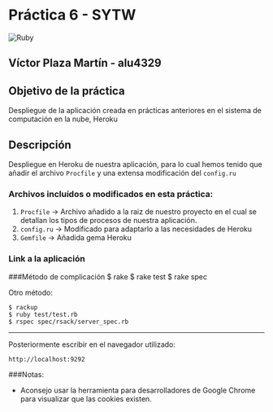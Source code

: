 # Práctica 6 - SYTW  
![Ruby](http://medularis.com/assets/ruby-fbdcfd4fc56395d1df69240ccd77275e.png)

## Víctor Plaza Martín - alu4329

## Objetivo de la práctica
Despliegue de la aplicación creada en prácticas anteriores en el sistema de computación en la nube, Heroku

## Descripción
Despliegue en Heroku de nuestra aplicación, para lo cual hemos tenido que añadir el archivo `Procfile` y una extensa modificación del `config.ru`

### Archivos incluídos o modificados en esta práctica:
1. `Procfile` -> Archivo añadido a la raiz de nuestro proyecto en el cual se detallan los tipos de procesos de nuestra aplicación.
2. `config.ru` -> Modificado para adaptarlo a las necesidades de Heroku
3. `Gemfile` -> Añadida gema Heroku

### Link a la aplicación
[](http://p6sytw.herokuapp.com/)

###Método de complicación
	$ rake
	$ rake test
	$ rake spec

Otro método:

	$ rackup
	$ ruby test/test.rb
	$ rspec spec/rsack/server_spec.rb

****
Posteriormente escribir en el navegador utilizado:

	http://localhost:9292

###Notas:
- Aconsejo usar la herramienta para desarrolladores de Google Chrome para visualizar que las cookies existen.
